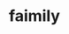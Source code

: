 ---
pid: ch603
title: faimily
location_transcription: zoo
coordinates: "[-75.196859958805, 39.970526127155]"
zipcode: 
gen_neighborhood: 
neighborhood: 
outside_phl: 
age: '6'
age_range: 6-13
instagram: 
image_file_name: ch_603.jpg
proposal_transcription: 
topic: Family
topic_summary: '0'
type: Other No Form
keywords_other: family
credit: Keira
image_labels: 
twitter: 
facebook: 
permalink: "/monuments/ch603/"
layout: item-page
---